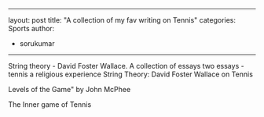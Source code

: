 
---
layout: post
title: "A collection of my fav writing on Tennis"
categories: Sports
author:
- sorukumar
---

String theory - David Foster Wallace. A collection of essays
two essays - tennis a religious experience
String Theory: David Foster Wallace on Tennis


Levels of the Game" by John McPhee

The Inner game of Tennis

<!--stackedit_data:
eyJoaXN0b3J5IjpbLTk4NzQ1MDkxMiwtMTQzNTQzMzA4MSw3Mz
A5OTgxMTZdfQ==
-->